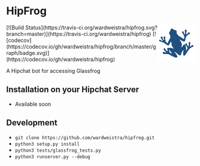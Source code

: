 # HipFrog
<img width=100px align=right src="/glassfrog/static/hipfrog.png">
[![Build Status](https://travis-ci.org/wardweistra/hipfrog.svg?branch=master)](https://travis-ci.org/wardweistra/hipfrog)
[![codecov](https://codecov.io/gh/wardweistra/hipfrog/branch/master/graph/badge.svg)](https://codecov.io/gh/wardweistra/hipfrog)

A Hipchat bot for accessing Glassfrog

## Installation on your Hipchat Server
* Available soon

## Development
* `git clone https://github.com/wardweistra/hipfrog.git`
* `python3 setup.py install`
* `python3 tests/glassfrog_tests.py`
* `python3 runserver.py --debug`
